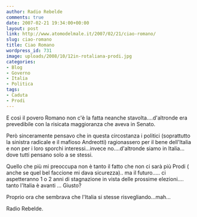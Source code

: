 ```yaml
---
author: Radio Rebelde
comments: true
date: 2007-02-21 19:34:00+00:00
layout: post
link: http://www.atomodelmale.it/2007/02/21/ciao-romano/
slug: ciao-romano
title: Ciao Romano
wordpress_id: 731
image: uploads/2008/10/12in-rotaliana-prodi.jpg
categories:
- Blog
- Governo
- Italia
- Politica
tags:
- Caduta
- Prodi
---
```


E così il povero Romano non c'è la fatta neanche stavolta....d'altronde era prevedibile con la risicata maggioranza che aveva in Senato.

Però sinceramente pensavo che in questa circostanza i politici (soprattutto la sinistra radicale e il mafioso Andreotti) ragionassero per il bene dell'Italia e non per i loro sporchi interessi...invece no....d'altronde siamo in Italia... dove tutti pensano solo a se stessi.

Quello che più mi preoccupa non è tanto il fatto che non ci sarà più Prodi ( anche se quel bel faccione mi dava sicurezza).. ma il futuro..... ci aspetteranno 1 o 2 anni di stagnazione in vista delle prossime elezioni.... tanto l'Italia è avanti ... Giusto?

Proprio ora che sembrava che l'Italia si stesse risvegliando...mah...

Radio Rebelde.
